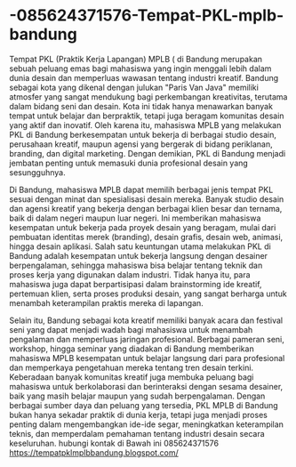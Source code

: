 # -085624371576-Tempat-PKL-mplb-bandung
Tempat PKL (Praktik Kerja Lapangan) MPLB ( di Bandung merupakan sebuah peluang emas bagi mahasiswa yang ingin menggali lebih dalam dunia desain dan memperluas wawasan tentang industri kreatif. Bandung sebagai kota yang dikenal dengan julukan "Paris Van Java" memiliki atmosfer yang sangat mendukung bagi perkembangan kreativitas, terutama dalam bidang seni dan desain. Kota ini tidak hanya menawarkan banyak tempat untuk belajar dan berpraktik, tetapi juga beragam komunitas desain yang aktif dan inovatif. Oleh karena itu, mahasiswa MPLB yang melakukan PKL di Bandung berkesempatan untuk bekerja di berbagai studio desain, perusahaan kreatif, maupun agensi yang bergerak di bidang periklanan, branding, dan digital marketing. Dengan demikian, PKL di Bandung menjadi jembatan penting untuk memasuki dunia profesional desain yang sesungguhnya.

Di Bandung, mahasiswa MPLB dapat memilih berbagai jenis tempat PKL sesuai dengan minat dan spesialisasi desain mereka. Banyak studio desain dan agensi kreatif yang bekerja dengan berbagai klien besar dan ternama, baik di dalam negeri maupun luar negeri. Ini memberikan mahasiswa kesempatan untuk bekerja pada proyek desain yang beragam, mulai dari pembuatan identitas merek (branding), desain grafis, desain web, animasi, hingga desain aplikasi. Salah satu keuntungan utama melakukan PKL di Bandung adalah kesempatan untuk bekerja langsung dengan desainer berpengalaman, sehingga mahasiswa bisa belajar tentang teknik dan proses kerja yang digunakan dalam industri. Tidak hanya itu, para mahasiswa juga dapat berpartisipasi dalam brainstorming ide kreatif, pertemuan klien, serta proses produksi desain, yang sangat berharga untuk menambah keterampilan praktis mereka di lapangan.

Selain itu, Bandung sebagai kota kreatif memiliki banyak acara dan festival seni yang dapat menjadi wadah bagi mahasiswa untuk menambah pengalaman dan memperluas jaringan profesional. Berbagai pameran seni, workshop, hingga seminar yang diadakan di Bandung memberikan mahasiswa MPLB kesempatan untuk belajar langsung dari para profesional dan memperkaya pengetahuan mereka tentang tren desain terkini. Keberadaan banyak komunitas kreatif juga membuka peluang bagi mahasiswa untuk berkolaborasi dan berinteraksi dengan sesama desainer, baik yang masih belajar maupun yang sudah berpengalaman. Dengan berbagai sumber daya dan peluang yang tersedia, PKL MPLB di Bandung bukan hanya sekadar praktik di dunia kerja, tetapi juga menjadi proses penting dalam mengembangkan ide-ide segar, meningkatkan keterampilan teknis, dan memperdalam pemahaman tentang industri desain secara keseluruhan.
hubungi kontak di Bawah ini
085624371576
https://tempatpklmplbbandung.blogspot.com/
